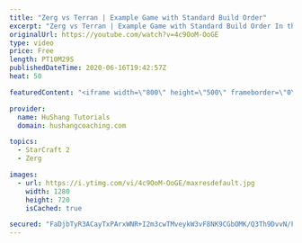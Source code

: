 ```yaml
---
title: "Zerg vs Terran | Example Game with Standard Build Order"
excerpt: "Zerg vs Terran | Example Game with Standard Build Order In this guide we learn how to defend early Terran attacks.  Coaching -------------------------------------------------------------------------- Interested in Starcraft lessons? Check out my website! I would love to help you improve and reach your"
originalUrl: https://youtube.com/watch?v=4c9OoM-OoGE
type: video
price: Free
length: PT10M29S
publishedDateTime: 2020-06-16T19:42:57Z
heat: 50

featuredContent: "<iframe width=\"800\" height=\"500\" frameborder=\"0\" src=\"https://www.youtube.com/embed/4c9OoM-OoGE\" allow=\"accelerometer; autoplay; encrypted-media; gyroscope; picture-in-picture\" allowfullscreen></iframe>"

provider:
  name: HuShang Tutorials
  domain: hushangcoaching.com

topics:
  - StarCraft 2
  - Zerg

images:
  - url: https://i.ytimg.com/vi/4c9OoM-OoGE/maxresdefault.jpg
    width: 1280
    height: 720
    isCached: true

secured: "FaDjbTyR3ACayTxPArxWNR+I2m3cwTMveykW3vF8NK9CGbOMK/Q3Th9DvvN/F857pOi8Kscr050OqgQoyK5dodf1yf967Lr9JSLvfpkoxunDc7Eii0YCqlm9RmPSQ2QO2Y6653BF3yF531Tt3lpGPPz9BnMnWgMTCwa9mH9djfi6x0xkk1rymahculOFGueJpDJUBEQbcY/VvEfTg/+3cnByhShF0XOVYePVaZ/9Sj7OGEfdjFAP7u4qR4Y2xo4WAZv5U2Rmq1/lb9pnBNr+unDB1hrVx4UrvpXbcBhTn230s5UC3uKwamdJ7S+RdVr+/1Xl9Mygegcnef+TQBWd4Uff4GCI4ucr7HbEpMcREIJDgoRUDTKLlvKiB8dnq9OBXSeCV2jtmTz/r5s1y/V5JAryyPRBaLSQFXHG3fHK7V8=;iz/XoSh/Jk6PXYvYYihAPw=="
---
```


